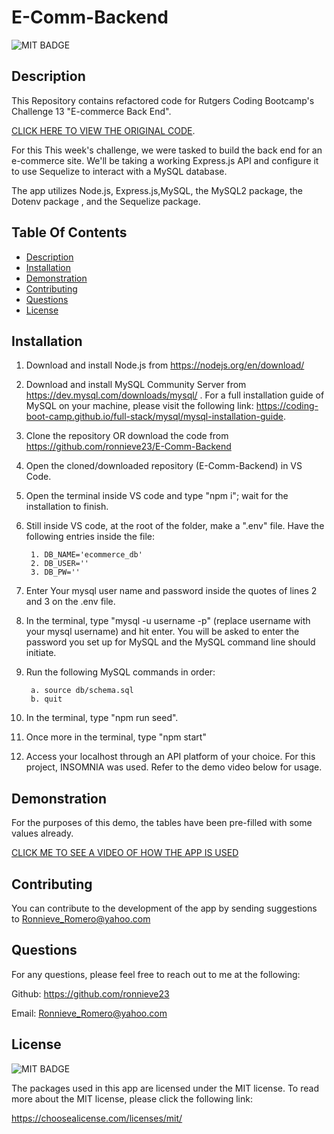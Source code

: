 # E-Comm-Backend 

![MIT BADGE](https://img.shields.io/badge/License-MIT-blue.svg)

## Description
This Repository contains refactored code for Rutgers Coding Bootcamp's Challenge 13 "E-commerce Back End". 

[CLICK HERE TO VIEW THE ORIGINAL CODE](https://github.com/coding-boot-camp/fantastic-umbrella).

For this This week's challenge, we were tasked to build the back end for an e-commerce site. We'll be taking a working Express.js API and configure it to use Sequelize to interact with a MySQL database.

The app utilizes Node.js, Express.js,MySQL, the MySQL2 package, the Dotenv package , and the Sequelize package.


 ## Table Of Contents
  * [Description](#description)
  * [Installation](#installation)
  * [Demonstration](#demonstration)
  * [Contributing](#contributing)
  * [Questions](#questions)
  * [License](#license)



## Installation
1. Download and install Node.js from https://nodejs.org/en/download/

2. Download and install MySQL Community Server from https://dev.mysql.com/downloads/mysql/ . For a full installation guide of MySQL on your machine, please visit the following link: https://coding-boot-camp.github.io/full-stack/mysql/mysql-installation-guide.

3. Clone the repository OR download the code from https://github.com/ronnieve23/E-Comm-Backend

4. Open the cloned/downloaded repository (E-Comm-Backend) in VS Code.

5. Open the terminal inside VS code and type "npm i"; wait for the installation to finish.

6. Still inside VS code, at the root of the folder, make a ".env" file. Have the following entries inside the file:
        
        1. DB_NAME='ecommerce_db'
        2. DB_USER=''
        3. DB_PW=''
7. Enter Your mysql user name and password inside the quotes of lines 2 and 3 on the .env file.

8. In the terminal, type "mysql -u username -p" (replace username with your mysql username) and hit enter. You will be asked to enter the password you set up for MySQL and the MySQL command line should initiate.

9. Run the following MySQL commands in order:

        a. source db/schema.sql       
        b. quit
        
10. In the terminal, type "npm run seed".

11. Once more in the terminal, type "npm start"

12. Access your localhost through an API platform of your choice. For this project, INSOMNIA was used. Refer to the demo video below for usage.


 ## Demonstration
 For the purposes of this demo, the tables have been pre-filled with some values already.
 
 [CLICK ME TO SEE A VIDEO OF HOW THE APP IS USED](https://drive.google.com/file/d/1ZN7xbw9_nAZ_XJAcS0H7qNFNn_i4igWW/view?usp=sharing)


 ## Contributing

 You can contribute to the development of the app by sending suggestions to Ronnieve_Romero@yahoo.com

 ## Questions 

  For any questions, please feel free to reach out to me at the following:

  Github: https://github.com/ronnieve23

  Email: Ronnieve_Romero@yahoo.com

  ## License

 ![MIT BADGE](https://img.shields.io/badge/License-MIT-blue.svg)

  The packages used in this app are licensed under the MIT license. To read more about the MIT license, please click the following link:

  https://choosealicense.com/licenses/mit/
